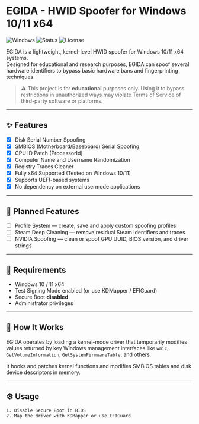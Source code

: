 # EGIDA - HWID Spoofer for Windows 10/11 x64

![Windows](https://img.shields.io/badge/platform-Windows%2010%2F11%20x64-blue)
![Status](https://img.shields.io/badge/status-development-orange)
![License](https://img.shields.io/badge/license-MIT-green)

EGIDA is a lightweight, kernel-level HWID spoofer for Windows 10/11 x64 systems.  
Designed for educational and research purposes, EGIDA can spoof several hardware identifiers to bypass basic hardware bans and fingerprinting techniques.

> ⚠️ This project is for **educational** purposes only. Using it to bypass restrictions in unauthorized ways may violate Terms of Service of third-party software or platforms.

---

## ✨ Features

- [x] Disk Serial Number Spoofing
- [x] SMBIOS (Motherboard/Baseboard) Serial Spoofing
- [x] CPU ID Patch (ProcessorId)
- [x] Computer Name and Username Randomization
- [x] Registry Traces Cleaner
- [x] Fully x64 Supported (Tested on Windows 10/11)
- [x] Supports UEFI-based systems
- [x] No dependency on external usermode applications

---

## 📌 Planned Features
- [ ] Profile System — create, save and apply custom spoofing profiles
- [ ] Steam Deep Cleaning — remove residual Steam identifiers and traces
- [ ] NVIDIA Spoofing — clean or spoof GPU UUID, BIOS version, and driver strings

---

## 🔧 Requirements

- Windows 10 / 11 x64
- Test Signing Mode enabled (or use KDMapper / EFIGuard)
- Secure Boot **disabled**
- Administrator privileges

---

## 🧪 How It Works

EGIDA operates by loading a kernel-mode driver that temporarily modifies values returned by key Windows management interfaces like `wmic`, `GetVolumeInformation`, `GetSystemFirmwareTable`, and others.

It hooks and patches kernel functions and modifies SMBIOS tables and disk device descriptors in memory.

---

## ⚙️ Usage

```bash
1. Disable Secure Boot in BIOS
2. Map the driver with KDMapper or use EFIGuard
